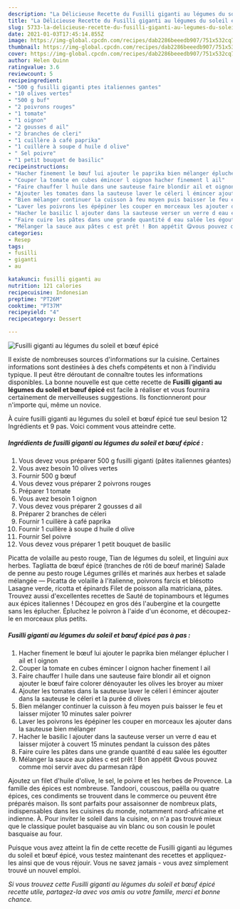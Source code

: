 ```yaml
---
description: "La Délicieuse Recette du Fusilli giganti au légumes du soleil et bœuf épicé"
title: "La Délicieuse Recette du Fusilli giganti au légumes du soleil et bœuf épicé"
slug: 5733-la-delicieuse-recette-du-fusilli-giganti-au-legumes-du-soleil-et-bouf-epice
date: 2021-01-03T17:45:14.855Z
image: https://img-global.cpcdn.com/recipes/dab2286beeedb907/751x532cq70/fusilli-giganti-au-legumes-du-soleil-et-boeuf-epice-photo-principale-de-la-recette.jpg
thumbnail: https://img-global.cpcdn.com/recipes/dab2286beeedb907/751x532cq70/fusilli-giganti-au-legumes-du-soleil-et-boeuf-epice-photo-principale-de-la-recette.jpg
cover: https://img-global.cpcdn.com/recipes/dab2286beeedb907/751x532cq70/fusilli-giganti-au-legumes-du-soleil-et-boeuf-epice-photo-principale-de-la-recette.jpg
author: Helen Quinn
ratingvalue: 3.6
reviewcount: 5
recipeingredient:
- "500 g fusilli giganti ptes italiennes gantes"
- "10 olives vertes"
- "500 g buf"
- "2 poivrons rouges"
- "1 tomate"
- "1 oignon"
- "2 gousses d ail"
- "2 branches de cleri"
- "1 cuillère à café paprika"
- "1 cuillère à soupe d huile d olive"
- " Sel poivre"
- "1 petit bouquet de basilic"
recipeinstructions:
- "Hacher finement le bœuf lui ajouter le paprika bien mélanger éplucher l ail et l oignon"
- "Couper la tomate en cubes émincer l oignon hacher finement l ail"
- "Faire chauffer l huile dans une sauteuse faire blondir ail et oignon ajouter le bœuf faire colorer dénoyauter les olives les broyer au mixer"
- "Ajouter les tomates dans la sauteuse laver le céleri l émincer ajouter dans la sauteuse le céleri et la purée d olives"
- "Bien mélanger continuer la cuisson à feu moyen puis baisser le feu et laisser mijoter 10 minutes saler poivrer"
- "Laver les poivrons les épépiner les couper en morceaux les ajouter dans la sauteuse bien mélanger"
- "Hacher le basilic l ajouter dans la sauteuse verser un verre d eau et laisser mijoter à couvert 15 minutes pendant la cuisson des pâtes"
- "Faire cuire les pâtes dans une grande quantité d eau salée les égoutter"
- "Mélanger la sauce aux pâtes c est prêt ! Bon appétit 😋vous pouvez comme moi servir avec du parmesan râpé"
categories:
- Resep
tags:
- fusilli
- giganti
- au

katakunci: fusilli giganti au 
nutrition: 121 calories
recipecuisine: Indonesian
preptime: "PT26M"
cooktime: "PT37M"
recipeyield: "4"
recipecategory: Dessert

---
```



![Fusilli giganti au légumes du soleil et bœuf épicé](https://img-global.cpcdn.com/recipes/dab2286beeedb907/751x532cq70/fusilli-giganti-au-legumes-du-soleil-et-boeuf-epice-photo-principale-de-la-recette.jpg)

Il existe de nombreuses sources d'informations sur la cuisine. Certaines informations sont destinées à des chefs compétents et non à l'individu typique. Il peut être déroutant de connaître toutes les informations disponibles. La bonne nouvelle est que cette recette de <strong> Fusilli giganti au légumes du soleil et bœuf épicé </strong> est facile à réaliser et vous fournira certainement de merveilleuses suggestions. Ils fonctionneront pour n'importe qui, même un novice.

<!--inarticleads1-->

À cuire fusilli giganti au légumes du soleil et bœuf épicé tue seul besion 12 Ingrédients et 9 pas. Voici comment vous atteindre cette.

##### Ingrédients de fusilli giganti au légumes du soleil et bœuf épicé :

1. Vous devez vous préparer 500 g fusilli giganti (pâtes italiennes géantes)
1. Vous avez besoin 10 olives vertes
1. Fournir 500 g bœuf
1. Vous devez vous préparer 2 poivrons rouges
1. Préparer 1 tomate
1. Vous avez besoin 1 oignon
1. Vous devez vous préparer 2 gousses d ail
1. Préparer 2 branches de céleri
1. Fournir 1 cuillère à café paprika
1. Fournir 1 cuillère à soupe d huile d olive
1. Fournir  Sel poivre
1. Vous devez vous préparer 1 petit bouquet de basilic


Picatta de volaille au pesto rouge, Tian de légumes du soleil, et linguini aux herbes. Tagliatta de bœuf épicé (tranches de rôti de bœuf mariné) Salade de penne au pesto rouge Légumes grillés et marinés aux herbes et salade mélangée — Picatta de volaille à l&#39;italienne, poivrons farcis et blésotto Lasagne verde, ricotta et épinards Filet de poisson alla matriciana, pâtes. Trouvez aussi d&#39;excellentes recettes de Sauté de topinambours et légumes aux épices italiennes ! Découpez en gros dés l&#39;aubergine et la courgette sans les éplucher. Épluchez le poivron à l&#39;aide d&#39;un économe, et découpez-le en morceaux plus petits. 

<!--inarticleads2-->

##### Fusilli giganti au légumes du soleil et bœuf épicé pas à pas :

1. Hacher finement le bœuf lui ajouter le paprika bien mélanger éplucher l ail et l oignon
1. Couper la tomate en cubes émincer l oignon hacher finement l ail
1. Faire chauffer l huile dans une sauteuse faire blondir ail et oignon ajouter le bœuf faire colorer dénoyauter les olives les broyer au mixer
1. Ajouter les tomates dans la sauteuse laver le céleri l émincer ajouter dans la sauteuse le céleri et la purée d olives
1. Bien mélanger continuer la cuisson à feu moyen puis baisser le feu et laisser mijoter 10 minutes saler poivrer
1. Laver les poivrons les épépiner les couper en morceaux les ajouter dans la sauteuse bien mélanger
1. Hacher le basilic l ajouter dans la sauteuse verser un verre d eau et laisser mijoter à couvert 15 minutes pendant la cuisson des pâtes
1. Faire cuire les pâtes dans une grande quantité d eau salée les égoutter
1. Mélanger la sauce aux pâtes c est prêt ! Bon appétit 😋vous pouvez comme moi servir avec du parmesan râpé


Ajoutez un filet d&#39;huile d&#39;olive, le sel, le poivre et les herbes de Provence. La famille des épices est nombreuse. Tandoori, couscous, paëlla ou quatre épices, ces condiments se trouvent dans le commerce ou peuvent être préparés maison. Ils sont parfaits pour assaisonner de nombreux plats, indispensables dans les cuisines du monde, notamment nord-africaine et indienne. À. Pour inviter le soleil dans la cuisine, on n&#39;a pas trouvé mieux que le classique poulet basquaise au vin blanc ou son cousin le poulet basquaise au four. 

<!--inarticleads1-->

<p>
Puisque vous avez atteint la fin de cette recette de Fusilli giganti au légumes du soleil et bœuf épicé, vous testez maintenant des recettes et appliquez-les ainsi que de vous réjouir. Vous ne savez jamais - vous avez simplement trouvé un nouvel emploi.
</p>

<p>
<i>Si vous trouvez cette Fusilli giganti au légumes du soleil et bœuf épicé recette utile, partagez-la avec vos amis ou votre famille, merci et bonne chance.</i>
</p>
